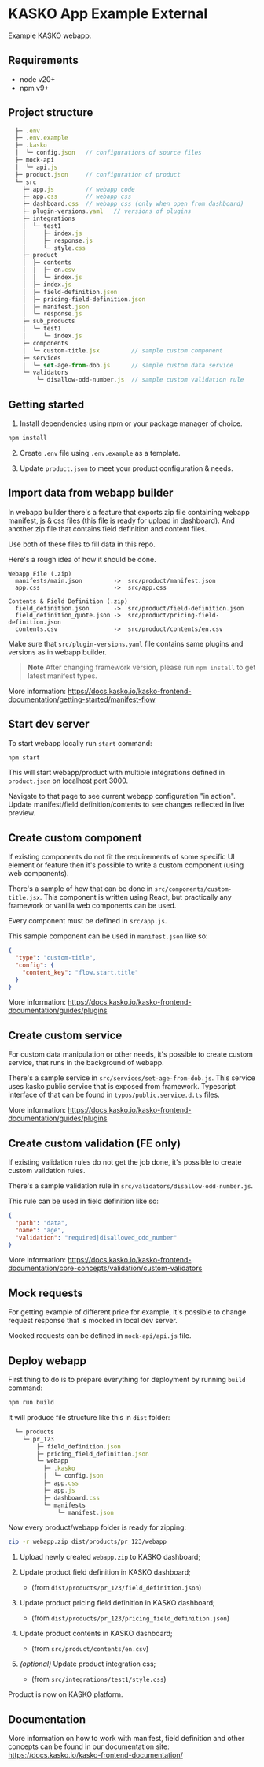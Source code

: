# KASKO App Example External
Example KASKO webapp.

## Requirements
- node v20+
- npm v9+

## Project structure

```js
  ├─ .env
  ├─ .env.example
  ├─ .kasko
  │  └─ config.json   // configurations of source files
  ├─ mock-api
  │  └─ api.js
  ├─ product.json     // configuration of product
  └─ src
    ├─ app.js         // webapp code
    ├─ app.css        // webapp css
    ├─ dashboard.css  // webapp css (only when open from dashboard)
    ├─ plugin-versions.yaml   // versions of plugins
    ├─ integrations
    │  └─ test1
    │     ├─ index.js
    │     ├─ response.js
    │     └─ style.css
    ├─ product
    │  ├─ contents
    │  │  ├─ en.csv
    │  │  └─ index.js
    │  ├─ index.js
    │  ├─ field-definition.json
    │  ├─ pricing-field-definition.json
    │  ├─ manifest.json
    │  └─ response.js
    ├─ sub_products
    │  └─ test1
    │     └─ index.js
    ├─ components
    │  └─ custom-title.jsx         // sample custom component
    ├─ services
    │  └─ set-age-from-dob.js      // sample custom data service
    └─ validators
        └─ disallow-odd-number.js  // sample custom validation rule
```

## Getting started

1. Install dependencies using npm or your package manager of choice.
```sh
npm install
```

2. Create `.env` file using `.env.example` as a template.

3. Update `product.json` to meet your product configuration & needs.


## Import data from webapp builder

In webapp builder there's a feature that exports zip file containing webapp manifest, js & css files (this file is ready for upload in dashboard). And another zip file that contains field definition and content files.

Use both of these files to fill data in this repo.

Here's a rough idea of how it should be done.

```
Webapp File (.zip)
  manifests/main.json         ->  src/product/manifest.json
  app.css                     ->  src/app.css

Contents & Field Definition (.zip)
  field_definition.json       ->  src/product/field-definition.json
  field_definition_quote.json ->  src/product/pricing-field-definition.json
  contents.csv                ->  src/product/contents/en.csv
```

Make sure that `src/plugin-versions.yaml` file contains same plugins and versions as in webapp builder.

> **Note**
> After changing framework version, please run `npm install` to get latest manifest types.

More information: https://docs.kasko.io/kasko-frontend-documentation/getting-started/manifest-flow

## Start dev server

To start webapp locally run `start` command:

```sh
npm start
```

This will start webapp/product with multiple integrations defined in `product.json` on localhost port 3000.

Navigate to that page to see current webapp configuration "in action". Update manifest/field definition/contents to see changes reflected in live preview.

## Create custom component

If existing components do not fit the requirements of some specific UI element or feature then it's possible to write a custom component (using web components).

There's a sample of how that can be done in `src/components/custom-title.jsx`. This component is written using React, but practically any framework or vanilla web components can be used.

Every component must be defined in `src/app.js`.

This sample component can be used in `manifest.json` like so:
```json
{
  "type": "custom-title",
  "config": {
    "content_key": "flow.start.title"
  }
}
```

More information: https://docs.kasko.io/kasko-frontend-documentation/guides/plugins

## Create custom service

For custom data manipulation or other needs, it's possible to create custom service, that runs in the background of webapp.

There's a sample service in `src/services/set-age-from-dob.js`. This service uses kasko public service that is exposed from framework. Typescript interface of that can be found in `typos/public.service.d.ts` files.

More information: https://docs.kasko.io/kasko-frontend-documentation/guides/plugins

## Create custom validation (FE only)

If existing validation rules do not get the job done, it's possible to create custom validation rules.

There's a sample validation rule in `src/validators/disallow-odd-number.js`.

This rule can be used in field definition like so:
```json
{
  "path": "data",
  "name": "age",
  "validation": "required|disallowed_odd_number"
}
```

More information: https://docs.kasko.io/kasko-frontend-documentation/core-concepts/validation/custom-validators

## Mock requests

For getting example of different price for example, it's possible to change request response that is mocked in local dev server.

Mocked requests can be defined in `mock-api/api.js` file.

## Deploy webapp

First thing to do is to prepare everything for deployment by running `build` command:

```sh
npm run build
```

It will produce file structure like this in `dist` folder:
```js
  └─ products
    └─ pr_123
        ├─ field_definition.json
        ├─ pricing_field_definition.json
        └─ webapp
          ├─ .kasko
          │  └─ config.json
          ├─ app.css
          ├─ app.js
          ├─ dashboard.css
          └─ manifests
              └─ manifest.json
```

Now every product/webapp folder is ready for zipping:

```sh
zip -r webapp.zip dist/products/pr_123/webapp
```

1. Upload newly created `webapp.zip` to KASKO dashboard;

2. Update product field definition in KASKO dashboard;
    - (from `dist/products/pr_123/field_definition.json`)

3. Update product pricing field definition in KASKO dashboard;
    - (from `dist/products/pr_123/pricing_field_definition.json`)

4. Update product contents in KASKO dashboard;
    - (from `src/product/contents/en.csv`)

5. *(optional)* Update product integration css;
    - (from `src/integrations/test1/style.css`)

Product is now on KASKO platform.

## Documentation

More information on how to work with manifest, field definition and other concepts can be found in our documentation site: https://docs.kasko.io/kasko-frontend-documentation/
